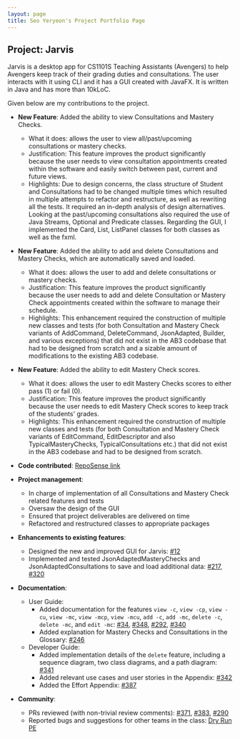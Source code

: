 ```yaml
---
layout: page
title: Seo Yeryeon's Project Portfolio Page
---
```


## Project: Jarvis

Jarvis is a desktop app for CS1101S Teaching Assistants (Avengers) to help Avengers keep track of their grading duties and consultations.
The user interacts with it using CLI and it has a GUI created with JavaFX. It is written in Java and has more than 10kLoC.

Given below are my contributions to the project.

* **New Feature**: Added the ability to view Consultations and Mastery Checks.
  * What it does: allows the user to view all/past/upcoming consultations or mastery checks.
  * Justification: This feature improves the product significantly because the user needs to view consultation appointments created within the software and easily switch between past, current and future views.
  * Highlights: Due to design concerns, the class structure of Student and Consultations had to be changed multiple times which resulted in multiple attempts to refactor and restructure, as well as rewriting all the tests. It required an in-depth analysis of design alternatives. Looking at the past/upcoming consultations also required the use of Java Streams, Optional and Predicate classes. Regarding the GUI, I implemented the Card, List, ListPanel classes for both classes as well as the fxml.

* **New Feature**: Added the ability to add and delete Consultations and Mastery Checks, which are automatically saved and loaded.
  * What it does: allows the user to add and delete consultations or mastery checks.
  * Justification: This feature improves the product significantly because the user needs to add and delete Consultation or Mastery Check appointments created within the software to manage their schedule.
  * Highlights: This enhancement required the construction of multiple new classes and tests (for both Consultation and Mastery Check variants of AddCommand, DeleteCommand, JsonAdapted, Builder, and various exceptions) that did not exist in the AB3 codebase that had to be designed from scratch and a sizable amount of modifications to the existing AB3 codebase.

* **New Feature**: Added the ability to edit Mastery Check scores.
  * What it does: allows the user to edit Mastery Checks scores to either pass (1) or fail (0).
  * Justification: This feature improves the product significantly because the user needs to edit Mastery Check scores to keep track of the students' grades.
  * Highlights: This enhancement required the construction of multiple new classes and tests (for both Consultation and Mastery Check variants of EditCommand, EditDescriptor and also TypicalMasteryChecks, TypicalConsultations etc.) that did not exist in the AB3 codebase and had to be designed from scratch.

* **Code contributed**: [RepoSense link](https://nus-cs2103-ay2021s1.github.io/tp-dashboard/#breakdown=true&search=wireseo)
* **Project management**:
  * In charge of implementation of all Consultations and Mastery Check related features and tests
  * Oversaw the design of the GUI
  * Ensured that project deliverables are delivered on time
  * Refactored and restructured classes to appropriate packages

* **Enhancements to existing features**:
  * Designed the new and improved GUI for Jarvis: [\#12](https://github.com/AY2021S1-CS2103T-W11-2/tp/issues/12)
  * Implemented and tested JsonAdaptedMasteryChecks and JsonAdaptedConsultations to save and load additional data: [\#217](https://github.com/AY2021S1-CS2103T-W11-2/tp/issues/217), [\#320](https://github.com/AY2021S1-CS2103T-W11-2/tp/issues/320)

* **Documentation**:
  * User Guide:
    * Added documentation for the features `view -c`, `view -cp`, `view -cu`, `view -mc`, `view -mcp`,  `view -mcu`, `add -c`, `add -mc`, `delete -c`, `delete -mc`, and `edit -mc`: [\#34](https://github.com/AY2021S1-CS2103T-W11-2/tp/issues/34), [\#348](https://github.com/AY2021S1-CS2103T-W11-2/tp/issues/348), [\#292](https://github.com/AY2021S1-CS2103T-W11-2/tp/issues/292), [\#340](https://github.com/AY2021S1-CS2103T-W11-2/tp/issues/340)
    * Added explanation for Mastery Checks and Consultations in the Glossary: [\#246](https://github.com/AY2021S1-CS2103T-W11-2/tp/issues/246)
  * Developer Guide:
    * Added implementation details of the `delete` feature, including a sequence diagram, two class diagrams, and a path diagram: [\#341](https://github.com/AY2021S1-CS2103T-W11-2/tp/issues/341)
    * Added relevant use cases and user stories in the Appendix: [\#342](https://github.com/AY2021S1-CS2103T-W11-2/tp/issues/342)
    * Added the Effort Appendix: [\#387](https://github.com/AY2021S1-CS2103T-W11-2/tp/issues/387)

* **Community**:
  * PRs reviewed (with non-trivial review comments): [\#371](https://github.com/AY2021S1-CS2103T-W11-2/tp/pull/371), [\#383](https://github.com/AY2021S1-CS2103T-W11-2/tp/pull/383#pullrequestreview-526100087), [\#290](https://github.com/AY2021S1-CS2103T-W11-2/tp/pull/290#pullrequestreview-522476413)
  * Reported bugs and suggestions for other teams in the class: [Dry Run PE](https://github.com/wireseo/ped/issues)
